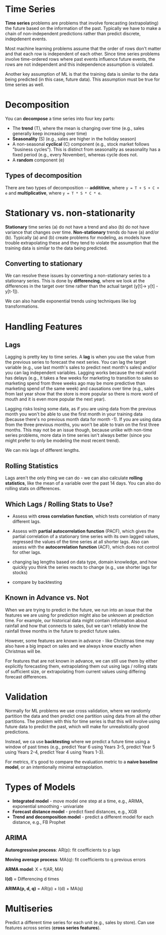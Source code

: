 # Time Series

**Time series** problems are problems that involve forecasting (extrapolating) the future based on the information of the past. Typically we have to make a chain of non-independent predictions rather than predict discrete, indepdenent events.

Most machine learning problems assume that the order of rows don't matter and that each row is independent of each other. Since time series problems involve time-ordered rows where past events influence future events, the rows are not independent and this independence assumption is violated.

Another key assumption of ML is that the training data is similar to the data being predicted (in this case, future data). This assumption must be true for time series as well.


# Decomposition

You can **decompose** a time series into four key parts:

- The **trend** (T), where the mean is changing over time (e.g., sales generally keep increasing over time)
- **Seasonality** (S) (e.g., sales are higher in the holiday season)
- A non-seasonal **cyclical** (C) component (e.g., stock market follows "business cycles"). This is distinct from seasonality as seasonality has a fixed period (e.g., every November), whereas cycle does not.
- A **random** component (e)

## Types of decomposition

There are two types of decomposition -- **addititive**, where `y = T + S + C + e` and **multiplicative**, where `y = T * S * C * e`.

# Stationary vs. non-stationarity

**Stationary** time series (a) do not have a trend and also (b) do not have variance that changes over time. **Non-stationary** trends do have (a) and/or (b). Typically (a) and (b) create problems for modeling, as models have trouble extrapolating these and they tend to violate the assumption that the training data is similar to the data being predicted.

## Converting to stationary

We can resolve these issues by converting a non-stationary series to a stationary series. This is done by **differencing**, where we look at the differences in the target over time rather than the actual target (y[t]-> y[t] - y[t-1]).

We can also handle exponential trends using techniques like log transformations.


# Handling Features

## Lags

Lagging is pretty key to time series. A **lag** is when you use the value from the previous series to forecast the next series. You can lag the target variable (e.g., use last month's sales to predict next month's sales) and/or you can lag independent variables. Lagging works because the real world has delays (e.g., it takes a few weeks for marketing to transition to sales so marketing spend from three weeks ago may be more predictive than marketing spend of the same week) and causations over time (e.g., sales from last year show that the store is more popular so there is more word of mouth and it is even more popular the next year).

Lagging risks losing some data, as if you are using data from the previous month you won't be able to use the first month in your training data (because there's no previous month data for month -1). If you are using data from the three previous months, you won't be able to train on the first three months. This may not be an issue though, because unlike with non-time series problems, more data in time series isn't always better (since you might prefer to only be modeling the most recent trend).

We can mix lags of different lengths.

## Rolling Statistics

Lags aren't the only thing we can do - we can also calculate **rolling statistics**, like the mean of a variable over the past 14 days. You can also do rolling stats on differences.

## Which Lags / Rolling Stats to Use?

- Assess with **cross correlation function**, which tests correlation of many different lags.

- Assess with **partial autocorrelation function** (PACF), which gives the partial correlation of a stationary time series with its own lagged values, regressed the values of the time series at all shorter lags. Also can assess with the **autocorrelation function** (ACF), which does not control for other lags. 

- changing lag lengths based on data type, domain knowledge, and how quickly you think the series reacts to change (e.g., use shorter lags for stocks)

- compare by backtesting

## Known in Advance vs. Not

When we are trying to predict in the future, we run into an issue that the features we are using for prediction might also be unknown at prediction time. For example, our historical data might contain information about rainfall and how that connects to sales, but we can't reliably know the rainfall three months in the future to predict future sales.

However, some features are known in advance - like Christmas time may also have a big impact on sales and we always know exactly when Christmas will be.

For features that are not known in advance, we can still use them by either explicitly forecasting them, extrapolating them out using lags / rolling stats of sufficient size, or extrapolating from current values using differing forecast differences.


# Validation

Normally for ML problems we use cross validation, where we randomly partition the data and then predict one partition using data from all the other partitions. The problem with this for time series is that this will involve using future data to predict the past, which will make for unrealistically good predictions.

Instead, we ca use **backtesting** where we predict a future time using a window of past times (e.g., predict Year 6 using Years 3-5, predict Year 5 using Years 2-4, predict Year 4 using Years 1-3).

For metrics, it's good to compare the evaluation metric to a **naive baseline model**, or an intentionally minimal extrapolation.


# Types of Models

- **Integrated model** - move model one step at a time, e.g., ARIMA, exponential smoothing - univariate
- **Forecast distance model** - predict fixed distances, e.g., XGB
- **Trend and decomposition model** - predict a different model for each distance, e.g., FB Prophet

## ARIMA

**Autoregressive process**: AR(p): fit coefficients to p lags

**Moving average process**: MA(q): fit coefficients to q previous errors

**ARMA model**: X = f(AR, MA)

**I(d)** = Differencing d times

**ARIMA(p, d, q)** = AR(p) + I(d) + MA(q)


# Multiseries

Predict a different time series for each unit (e.g., sales by store). Can use features across series (**cross series features**).
